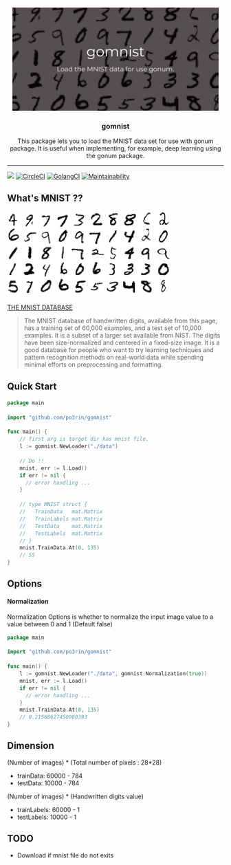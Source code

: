 <p align="center">
  <img src="./static/gomnist.png" width="480px">
  <h3 align="center">gomnist</h3>
  <p align="center">This package lets you to load the MNIST data set for use with gonum package. It is useful when implementing, for example, deep learning using the gonum package.</p>
</p>

---
<img src="https://img.shields.io/badge/go-v1.12-blue.svg"/> [![CircleCI](https://circleci.com/gh/po3rin/gomnist.svg?style=shield)](https://circleci.com/gh/po3rin/llb2dot) [![GolangCI](https://golangci.com/badges/github.com/po3rin/gomnist.svg)](https://golangci.com) [![Maintainability](https://api.codeclimate.com/v1/badges/7c29dd3d56a623ba729e/maintainability)](https://codeclimate.com/github/po3rin/gomnist/maintainability)

## What's MNIST ??

<img src="./static/mnist.png">

[THE MNIST DATABASE](http://yann.lecun.com/exdb/mnist/)

 > The MNIST database of handwritten digits, available from this page, has a training set of 60,000 examples, and a test set of 10,000 examples. It is a subset of a larger set available from NIST. The digits have been size-normalized and centered in a fixed-size image. It is a good database for people who want to try learning techniques and pattern recognition methods on real-world data while spending minimal efforts on preprocessing and formatting.

## Quick Start

```go
package main

import "github.com/po3rin/gomnist"

func main() {
    // first arg is target dir has mnist file.
    l := gomnist.NewLoader("./data")

    // Do !!
    mnist, err := l.Load()
    if err != nil {
      // error handling ...
    }

    // type MNIST struct {
    //   TrainData   mat.Matrix
    //   TrainLabels mat.Matrix
    //   TestData    mat.Matrix
    //   TestLabels  mat.Matrix
    // }
    mnist.TrainData.At(0, 135)
    // 55
}
```

## Options

#### Normalization

Normalization Options is whether to normalize the input image value to a value between 0 and 1 (Default false)

```go
package main

import "github.com/po3rin/gomnist"

func main() {
    l := gomnist.NewLoader("./data", gomnist.Normalization(true))
    mnist, err := l.Load()
    if err != nil {
      // error handling ...
    }
    mnist.TrainData.At(0, 135)
    // 0.21568627450980393
}
```

## Dimension

(Number of images) * (Total number of pixels : 28*28)
* trainData:   60000 - 784
* testData:    10000 - 784

(Number of images) * (Handwritten digits value)
* trainLabels: 60000 - 1
* testLabels:  10000 - 1

## TODO
* Download if mnist file do not exits
